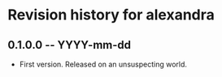 # Revision history for alexandra

## 0.1.0.0 -- YYYY-mm-dd

* First version. Released on an unsuspecting world.

